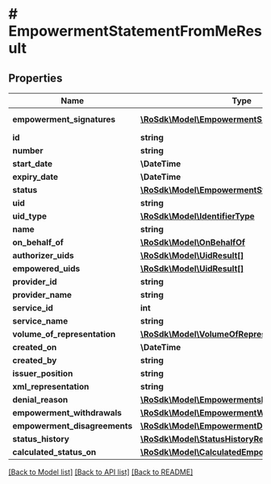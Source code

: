 # # EmpowermentStatementFromMeResult

## Properties

Name | Type | Description | Notes
------------ | ------------- | ------------- | -------------
**empowerment_signatures** | [**\RoSdk\Model\EmpowermentSignatureResult[]**](EmpowermentSignatureResult.md) |  | [optional] [readonly]
**id** | **string** |  | [optional]
**number** | **string** |  | [optional]
**start_date** | **\DateTime** |  | [optional]
**expiry_date** | **\DateTime** |  | [optional]
**status** | [**\RoSdk\Model\EmpowermentStatementStatus**](EmpowermentStatementStatus.md) |  | [optional]
**uid** | **string** |  | [optional]
**uid_type** | [**\RoSdk\Model\IdentifierType**](IdentifierType.md) |  | [optional]
**name** | **string** |  | [optional]
**on_behalf_of** | [**\RoSdk\Model\OnBehalfOf**](OnBehalfOf.md) |  | [optional]
**authorizer_uids** | [**\RoSdk\Model\UidResult[]**](UidResult.md) |  | [optional]
**empowered_uids** | [**\RoSdk\Model\UidResult[]**](UidResult.md) |  | [optional]
**provider_id** | **string** |  | [optional]
**provider_name** | **string** |  | [optional]
**service_id** | **int** |  | [optional]
**service_name** | **string** |  | [optional]
**volume_of_representation** | [**\RoSdk\Model\VolumeOfRepresentationResult[]**](VolumeOfRepresentationResult.md) |  | [optional]
**created_on** | **\DateTime** |  | [optional]
**created_by** | **string** |  | [optional]
**issuer_position** | **string** |  | [optional]
**xml_representation** | **string** |  | [optional]
**denial_reason** | [**\RoSdk\Model\EmpowermentsDenialReason**](EmpowermentsDenialReason.md) |  | [optional]
**empowerment_withdrawals** | [**\RoSdk\Model\EmpowermentWithdrawResult[]**](EmpowermentWithdrawResult.md) |  | [optional]
**empowerment_disagreements** | [**\RoSdk\Model\EmpowermentDisagreementResult[]**](EmpowermentDisagreementResult.md) |  | [optional]
**status_history** | [**\RoSdk\Model\StatusHistoryResult[]**](StatusHistoryResult.md) |  | [optional]
**calculated_status_on** | [**\RoSdk\Model\CalculatedEmpowermentStatus**](CalculatedEmpowermentStatus.md) |  | [optional]

[[Back to Model list]](../../README.md#models) [[Back to API list]](../../README.md#endpoints) [[Back to README]](../../README.md)
